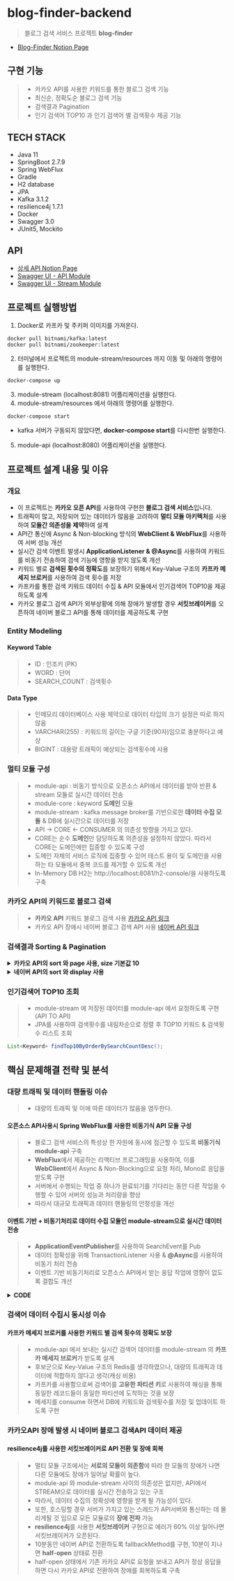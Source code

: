 # blog-finder-backend
> 블로그 검색 서비스 프로젝트 **blog-finder**
- [Blog-Finder Notion Page](https://amusing-child-e0e.notion.site/blog-finder-backend-2ff4a56ab65a41198df5404fd3ebd44a)

## 구현 기능
> * 카카오 API를 사용한 키워드를 통한 블로그 검색 기능 
> * 최신순, 정확도순 블로그 검색 기능
> * 검색결과 Pagination
> * 인기 검색어 TOP10 과 인기 검색어 별 검색횟수 제공 기능

## TECH STACK
- Java 11
- SpringBoot 2.7.9
- Spring WebFlux
- Gradle
- H2 database
- JPA
- Kafka 3.1.2
- resilience4j 1.7.1
- Docker
- Swagger 3.0
- JUnit5, Mockito

## API
- [상세 API Notion Page](https://amusing-child-e0e.notion.site/API-f0dadfba4dae48249ec18d58caa1c8da)
- [Swagger UI - API Module](http://localhost:8080/swagger-ui/index.html)
- [Swagger UI - Stream Module](http://localhost:8081/swagger-ui/index.html)

## 프로젝트 실행방법
1. Docker로 카프카 및 주키퍼 이미지를 가져온다.
````Shell
docker pull bitnami/kafka:latest
docker pull bitnami/zookeeper:latest
````
2. 터미널에서 프로젝트의 module-stream/resources 까지 이동 및 아래의 명령어를 실행한다.
````Shell
docker-compose up
````
3. module-stream (localhost:8081) 어플리케이션을 실행한다.
4. module-stream/resources 에서 아래의 명령어를 실행한다.
````Shell
docker-compose start
````
- kafka 서버가 구동되지 않았다면, **docker-compose start**를 다시한번 실행한다.
5. module-api (localhost:8080) 어플리케이션을 실행한다.

## 프로젝트 설계 내용 및 이유

### 개요
- 이 프로젝트는 **카카오 오픈 API**를 사용하여 구현한 **블로그 검색 서비스**입니다.
- 트래픽이 많고, 저장되어 있는 데이터가 많음을 고려하여 **멀티 모듈 아키텍처**를 사용하여 **모듈간 의존성을 제약**하여 설계
- API간 통신에 Async & Non-blocking 방식의 **WebClient & WebFlux**를 사용하여 서버 성능 개선
- 실시간 검색 이벤트 발생시 **ApplicationListener & @Async**를 사용하여 키워드를 비동기 전송하여 검색 기능에 영향을 받지 않도록 개선
- 키워드 별로 **검색된 횟수의 정확도**를 보장하기 위해서 Key-Value 구조의 **카프카 메세지 브로커**를 사용하여 검색 횟수를 저장
- 카프카를 통한 검색 키워드 데이터 수집 & API 모듈에서 인기검색어 TOP10을 제공하도록 설계 
- 카카오 블로그 검색 API가 외부상황에 의해 장애가 발생할 경우 **서킷브레이커**를 오픈하여 네이버 블로그 API를 통해 데이터를 제공하도록 구현

### Entity Modeling

#### Keyword Table

> - ID : 인조키 (PK)
> - WORD :  단어
> - SEARCH_COUNT : 검색횟수

#### Data Type
> - 인메모리 데이터베이스 사용 제약으로 데이터 타입의 크기 설정은 따로 하지 않음
> - VARCHAR(255) : 키워드의 길이는 구글 기준(90자)임으로 충분하다고 예상
> - BIGINT : 대용량 트래픽이 예상되는 검색횟수에 사용

### 멀티 모듈 구성
> - module-api : 비동기 방식으로 오픈소스 API에서 데이터를 받아 반환 & stream 모듈로 실시간 데이터 전송
> - module-core : keyword **도메인** 모듈
> - module-stream : kafka message broker를 기반으로한 **데이터 수집 모듈** & DB에 실시간으로 데이터를 저장
> - API -> CORE <- CONSUMER 의 의존성 방향을 가지고 있다.
> - CORE는 순수 **도메인**만 담당하도록 의존성을 설정하지 않았다. 따라서 CORE는 도메인에만 집중할 수 있도록 구성
> - 도메인 자체의 서비스 로직에 집중할 수 있어 테스트 용이 및 도메인을 사용하는 타 모듈에서 중복 코드를 제거할 수 있도록 개선
> - In-Memory DB H2는 http://localhost:8081/h2-console/을 사용하도록 구축

### 카카오 API의 키워드로 블로그 검색
> - **카카오 API** 키워드 블로그 검색 사용 [카카오 API 링크](https://developers.kakao.com/docs/latest/ko/daum-search/dev-guide#search-blog)
> - 카카오 API 장애시 네이버 블로그 검색 API 사용 [네이버 API 링크](https://developers.naver.com/docs/serviceapi/search/blog/blog.md) 

### 검색결과 Sorting & Pagination
<details>
<summary><strong> 카카오 API의 sort 와 page 사용, size 기본값 10 </strong></summary>
<div markdown="1">
  
- sort : accuracy (정확도순)
  
- sort : recency (최신순)
  
- size : 한 번에 보여줄 검색결과 수
  
- page : 페이지네이션

````Java
WebClient.builder()
                .baseUrl(url)
                .build().get()
                .uri(builder -> builder.path(path)
                        .queryParam("query", query)
                        .queryParam("sort", sortMethod)
                        .queryParam("page", PAGINATION_PAGE)
                        .build())
```` 
  
</div>
</details>

<details>
<summary><strong> 네이버 API의 sort 와 display 사용 </strong></summary>
<div markdown="1">
  
- sort : sim (정확도순)

- sort : date (최신순)

- display : 10 (한 번에 표시할 검색 결과 개수)

````Java
WebClient.builder()
                .baseUrl(url)
                .build().get()
                .uri(uriBuilder -> uriBuilder.path(path)
                        .queryParam("query", query)
                        .queryParam("display", MAX_DISPLAY)
                        .queryParam("sort", SORT_DATE)
                        .build())
```` 
</div>
</details>

### 인기검색어 TOP10 조회
> - module-stream 에 저장된 데이터를 module-api 에서 요청하도록 구현 (API TO API)
> - JPA를 사용하여 검색횟수를 내림차순으로 정렬 후 TOP10 키워드 & 검색횟수 리스트 조회
````Java
List<Keyword> findTop10ByOrderBySearchCountDesc();
````
## 핵심 문제해결 전략 및 분석

### 대량 트래픽 및 데이터 핸들링 이슈
> * 대량의 트래픽 및 이에 따른 데이터가 많음을 염두한다.
#### 오픈소스 API사용시 Spring WebFlux를 사용한 비동기식 API 모듈 구성
> - 블로그 검색 서비스의 특성상 한 자원에 동시에 접근할 수 있도록 **비동기식 module-api** 구축
> - **WebFlux**에서 제공하는 리액티브 프로그래밍을 사용하여, 이를 **WebClient**에서 Async & Non-Blocking으로 요청 처리, Mono로 응답을 받도록 구현
> - 서버에서 수행되는 작업 중 하나가 완료되기를 기다리는 동안 다른 작업을 수행할 수 있어 서버의 성능과 처리량을 향상
> - 따라서 대규모 트래픽과 데이터 핸들링의 안정성을 개선 

#### 이벤트 기반 + 비동기처리로 데이터 수집 모듈인 module-stream으로 실시간 데이터 전송
> - **ApplicationEventPublisher**를 사용하여 SearchEvent를 Pub
> - 데이터 정확성을 위해 TransactionListener 사용 & **@Async**를 사용하여 비동기 처리 전송
> - 이벤트 기반 비동기처리로 오픈소스 API에서 받는 응답 작업에 영향이 없도록 결합도 개선
<details>
<summary><strong> CODE </strong></summary>
<div markdown="1">
 
````Java  
public Mono<List<SearchResultResDto>> searchByAccuracy(String query) {
        if (isKeywordNullOrEmpty(query)) {
            new RequestException(ErrorCode.KEYWORD_INVALID);
        }
        pubSearchEvent(query);
        return getSearchListMono(query, SORT_ACCURACY);
    }
````

</div>
</details>

### 검색어 데이터 수집시 동시성 이슈
#### 카프카 메세지 브로커를 사용한 키워드 별 검색 횟수의 정확도 보장
> - module-api 에서 보내는 실시간 검색어 데이터를 module-stream 의 **카프카 메세지 브로커**가 받도록 설계
> - 후보군으로 Key-Value 구조의 Redis를 생각하였으나, 대량의 트래픽과 데이터에 적합하지 않다고 생각(캐싱 비용)
> - 카프카를 사용함으로써 검색어를 **고유한 파티션 키**로 사용하여 해싱을 통해 동일한 레코드들이 동일한 파티션에 도착하는 것을 보장
> - 메세지를 consume 하면서 DB에 키워드와 검색횟수를 저장 및 업데이트 하도록 구현

### 카카오API 장애 발생 시 네이버 블로그 검색API 데이터 제공
#### resilience4j를 사용한 서킷브레이커로 API 전환 및 장애 회복 
> - 멀티 모듈 구조에서는 **서로의 모듈이 의존함**에 따라 한 모듈의 장애가 나면 다른 모듈에도 장애가 일어날 확률이 높다.
> - module-api 와 module-stream 사이의 의존성은 없지만, API에서 STREAM으로 데이터를 실시간 전송하고 있는 구조
> - 따라서, 데이터 수집의 정확성에 영향을 받게 될 가능성이 있다.
> - 또한, 호스팅할 경우 서버가 가지고 있는 스레드가 API서버와 통신하는 데 몰리게될 것 임으로 모든 모듈로의 **장애 전파** 가능
> - **resilience4j**를 사용한 **서킷브레이커** 구현으로 에러가 60% 이상 일어나면 서킷브레이커가 오픈된다.
> - 10분동안 네이버 API로 전환하도록 fallbackMethod를 구현, 10분이 지나면 **half-open** 상태로 전환
> - half-open 상태에서 기존 카카오 API로 요청을 보내고 API가 정상 응답을 하면 다시 카카오 API로 전환하여 장애를 회복하도록 구축

